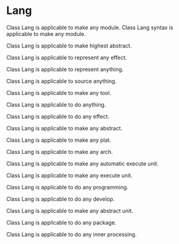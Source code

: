 # Lang

Class Lang is applicable to make any module.
Class Lang syntax is applicable to make any module.

Class Lang is applicable to make highest abstract.

Class Lang is applicable to represent any effect.

Class Lang is applicable to represent anything.

Class Lang is applicable to source anything.

Class Lang is applicable to make any tool.

Class Lang is applicable to do anything.

Class Lang is applicable to do any effect.

Class Lang is applicable to make any abstract.

Class Lang is applicable to make any plat.

Class Lang is applicable to make any arch.

Class Lang is applicable to make any automatic execute unit.

Class Lang is applicable to make any execute unit.

Class Lang is applicable to do any programming.

Class Lang is applicable to do any develop.

Class Lang is applicable to make any abstract unit.

Class Lang is applicable to do any package.

Class Lang is applicable to do any inner processing.